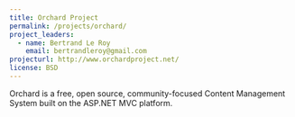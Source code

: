 ```yaml
---
title: Orchard Project
permalink: /projects/orchard/
project_leaders:
  - name: Bertrand Le Roy
    email: bertrandleroy@gmail.com
projecturl: http://www.orchardproject.net/
license: BSD
---
```

Orchard is a free, open source, community-focused Content Management System built on the ASP.NET MVC platform.